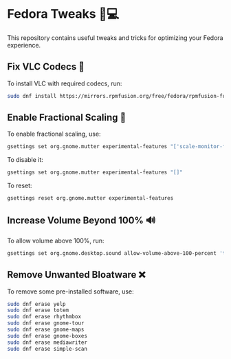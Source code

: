 # Fedora Tweaks 🚀💻

This repository contains useful tweaks and tricks for optimizing your Fedora experience.

## Fix VLC Codecs 🎵

To install VLC with required codecs, run:
```bash
sudo dnf install https://mirrors.rpmfusion.org/free/fedora/rpmfusion-free-release-$(rpm -E %fedora).noarch.rpm https://mirrors.rpmfusion.org/nonfree/fedora/rpmfusion-nonfree-release-$(rpm -E %fedora).noarch.rpm && sudo dnf groupupdate multimedia --setop="install_weak_deps=False" --exclude=PackageKit-gstreamer-plugin && sudo dnf groupupdate sound-and-video
```

## Enable Fractional Scaling 📏
To enable fractional scaling, use:
```bash
gsettings set org.gnome.mutter experimental-features "['scale-monitor-framebuffer']"
```

To disable it:
```bash
gsettings set org.gnome.mutter experimental-features "[]"
```

To reset:
```bash
gsettings reset org.gnome.mutter experimental-features
```

## Increase Volume Beyond 100% 🔊
To allow volume above 100%, run:
```bash
gsettings set org.gnome.desktop.sound allow-volume-above-100-percent 'true'
```

## Remove Unwanted Bloatware ❌
To remove some pre-installed software, use:
```bash
sudo dnf erase yelp
sudo dnf erase totem
sudo dnf erase rhythmbox
sudo dnf erase gnome-tour
sudo dnf erase gnome-maps
sudo dnf erase gnome-boxes
sudo dnf erase mediawriter
sudo dnf erase simple-scan
```
